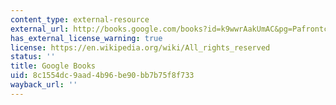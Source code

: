 ```yaml
---
content_type: external-resource
external_url: http://books.google.com/books?id=k9wwrAakUmAC&pg=Pafrontcover
has_external_license_warning: true
license: https://en.wikipedia.org/wiki/All_rights_reserved
status: ''
title: Google Books
uid: 8c1554dc-9aad-4b96-be90-bb7b75f8f733
wayback_url: ''
---
```

